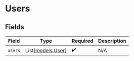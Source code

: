 # Users


## Fields

| Field                                  | Type                                   | Required                               | Description                            |
| -------------------------------------- | -------------------------------------- | -------------------------------------- | -------------------------------------- |
| `users`                                | List[[models.User](../models/user.md)] | :heavy_check_mark:                     | N/A                                    |